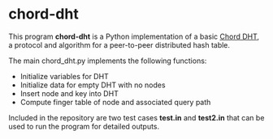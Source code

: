 # chord-dht

This program **chord-dht** is a Python implementation of a basic [Chord DHT](https://en.wikipedia.org/wiki/Chord_(peer-to-peer)), a protocol and algorithm for a peer-to-peer distributed hash table.

The main chord_dht.py implements the following functions:
- Initialize variables for DHT
- Initialize data for empty DHT with no nodes
- Insert node and key into DHT
- Compute finger table of node and associated query path

Included in the repository are two test cases **test.in** and **test2.in** that can be used to run the program for detailed outputs. 

